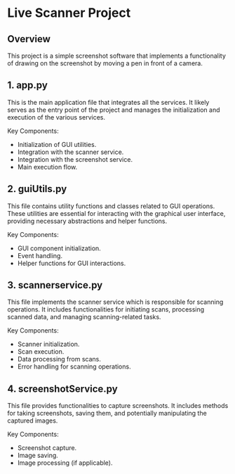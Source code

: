 # Live Scanner Project

## Overview

This project is a simple screenshot software that implements a functionality of drawing on the screenshot by moving a pen in front of a camera.

## 1. app.py
This is the main application file that integrates all the services. It likely serves as the entry point of the project and manages the initialization and execution of the various services.

Key Components:

- Initialization of GUI utilities.
- Integration with the scanner service.
- Integration with the screenshot service.
- Main execution flow.

## 2. guiUtils.py
This file contains utility functions and classes related to GUI operations. These utilities are essential for interacting with the graphical user interface, providing necessary abstractions and helper functions.

Key Components:

- GUI component initialization.
- Event handling.
- Helper functions for GUI interactions.

## 3. scannerservice.py
This file implements the scanner service which is responsible for scanning operations. It includes functionalities for initiating scans, processing scanned data, and managing scanning-related tasks.

Key Components:

- Scanner initialization.
- Scan execution.
- Data processing from scans.
- Error handling for scanning operations.

## 4. screenshotService.py
This file provides functionalities to capture screenshots. It includes methods for taking screenshots, saving them, and potentially manipulating the captured images.

Key Components:

- Screenshot capture.
- Image saving.
- Image processing (if applicable).